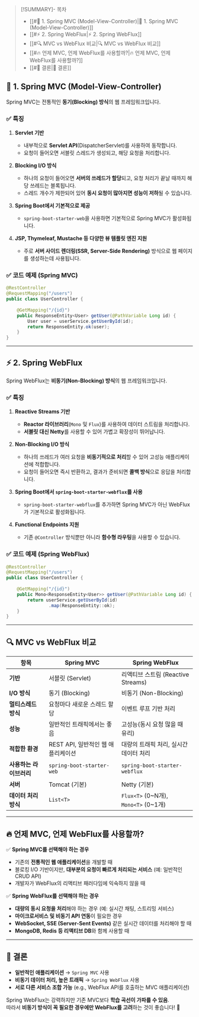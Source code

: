 >[!SUMMARY]- 목차
>- [[#🚀 1. Spring MVC (Model-View-Controller)|🚀 1. Spring MVC (Model-View-Controller)]]
>- [[#⚡ 2. Spring WebFlux|⚡ 2. Spring WebFlux]]
>- [[#🔍 MVC vs WebFlux 비교|🔍 MVC vs WebFlux 비교]]
>- [[#🔥 언제 MVC, 언제 WebFlux를 사용할까?|🔥 언제 MVC, 언제 WebFlux를 사용할까?]]
>- [[#🎯 결론|🎯 결론]]


## 🚀 1. Spring MVC (Model-View-Controller)
Spring MVC는 전통적인 **동기(Blocking) 방식**의 웹 프레임워크입니다.

### ✅ 특징
1. **Servlet 기반**
   - 내부적으로 **Servlet API**(DispatcherServlet)를 사용하여 동작합니다.
   - 요청이 들어오면 서블릿 스레드가 생성되고, 해당 요청을 처리합니다.

2. **Blocking I/O 방식**
   - 하나의 요청이 들어오면 **서버의 쓰레드가 할당**되고, 요청 처리가 끝날 때까지 해당 쓰레드는 블록됩니다.
   - 스레드 개수가 제한되어 있어 **동시 요청이 많아지면 성능이 저하**될 수 있습니다.

3. **Spring Boot에서 기본적으로 제공**
   - `spring-boot-starter-web`을 사용하면 기본적으로 Spring MVC가 활성화됩니다.

4. **JSP, Thymeleaf, Mustache 등 다양한 뷰 템플릿 엔진 지원**
   - 주로 **서버 사이드 렌더링(SSR, Server-Side Rendering)** 방식으로 웹 페이지를 생성하는데 사용됩니다.

### ✅ 코드 예제 (Spring MVC)
```java
@RestController
@RequestMapping("/users")
public class UserController {
    
    @GetMapping("/{id}")
    public ResponseEntity<User> getUser(@PathVariable Long id) {
        User user = userService.getUserById(id);
        return ResponseEntity.ok(user);
    }
}
```

---

## ⚡ 2. Spring WebFlux
Spring WebFlux는 **비동기(Non-Blocking) 방식**의 웹 프레임워크입니다.

### ✅ 특징
1. **Reactive Streams 기반**
   - **Reactor 라이브러리**(`Mono` 및 `Flux`)를 사용하여 데이터 스트림을 처리합니다.
   - **서블릿 대신 Netty**를 사용할 수 있어 가볍고 확장성이 뛰어납니다.

2. **Non-Blocking I/O 방식**
   - 하나의 쓰레드가 여러 요청을 **비동기적으로 처리**할 수 있어 고성능 애플리케이션에 적합합니다.
   - 요청이 들어오면 즉시 반환하고, 결과가 준비되면 **콜백 방식**으로 응답을 처리합니다.

3. **Spring Boot에서 `spring-boot-starter-webflux`를 사용**
   - `spring-boot-starter-webflux`를 추가하면 Spring MVC가 아닌 WebFlux가 기본적으로 활성화됩니다.

4. **Functional Endpoints 지원**
   - 기존 `@Controller` 방식뿐만 아니라 **함수형 라우팅**을 사용할 수 있습니다.

### ✅ 코드 예제 (Spring WebFlux)
```java
@RestController
@RequestMapping("/users")
public class UserController {
    
    @GetMapping("/{id}")
    public Mono<ResponseEntity<User>> getUser(@PathVariable Long id) {
        return userService.getUserById(id)
                .map(ResponseEntity::ok);
    }
}
```

---

## 🔍 MVC vs WebFlux 비교

| 항목             | Spring MVC | Spring WebFlux |
|-----------------|-----------|--------------|
| **기반**       | 서블릿 (Servlet) | 리액티브 스트림 (Reactive Streams) |
| **I/O 방식**   | 동기 (Blocking) | 비동기 (Non-Blocking) |
| **멀티스레드 방식** | 요청마다 새로운 스레드 할당 | 이벤트 루프 기반 처리 |
| **성능**       | 일반적인 트래픽에서는 좋음 | 고성능(동시 요청 많을 때 유리) |
| **적합한 환경** | REST API, 일반적인 웹 애플리케이션 | 대량의 트래픽 처리, 실시간 데이터 처리 |
| **사용하는 라이브러리** | `spring-boot-starter-web` | `spring-boot-starter-webflux` |
| **서버** | Tomcat (기본) | Netty (기본) |
| **데이터 처리 방식** | `List<T>` | `Flux<T>` (0~N개), `Mono<T>` (0~1개) |

---

## 🔥 언제 MVC, 언제 WebFlux를 사용할까?
✅ **Spring MVC를 선택해야 하는 경우**
- 기존의 **전통적인 웹 애플리케이션**을 개발할 때
- 블로킹 I/O 기반이지만, **대부분의 요청이 빠르게 처리되는 서비스** (예: 일반적인 CRUD API)
- 개발자가 WebFlux의 리액티브 패러다임에 익숙하지 않을 때

✅ **Spring WebFlux를 선택해야 하는 경우**
- **대량의 동시 요청을 처리**해야 하는 경우 (예: 실시간 채팅, 스트리밍 서비스)
- **마이크로서비스 및 비동기 API 연동**이 필요한 경우
- **WebSocket, SSE (Server-Sent Events)** 같은 실시간 데이터를 처리해야 할 때
- **MongoDB, Redis 등 리액티브 DB**와 함께 사용할 때

---

## 🎯 결론
- **일반적인 애플리케이션** → `Spring MVC` 사용
- **비동기 데이터 처리, 높은 트래픽** → `Spring WebFlux` 사용  
- **서로 다른 서비스 조합 가능** (e.g., WebFlux API를 호출하는 MVC 애플리케이션)  

Spring WebFlux는 강력하지만 기존 MVC보다 **학습 곡선이 가파를 수 있음**.  
따라서 **비동기 방식이 꼭 필요한 경우에만 WebFlux를 고려**하는 것이 좋습니다! 🚀
